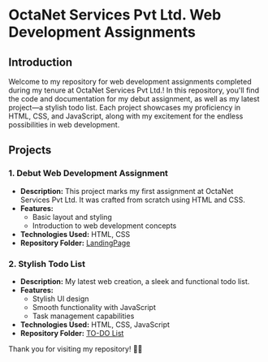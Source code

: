 # OctaNet Services Pvt Ltd. Web Development Assignments
## Introduction
Welcome to my repository for web development assignments completed during my tenure at OctaNet Services Pvt Ltd.! In this repository, you'll find the code and documentation for my debut assignment, as well as my latest project—a stylish todo list. Each project showcases my proficiency in HTML, CSS, and JavaScript, along with my excitement for the endless possibilities in web development.

## Projects
### 1. Debut Web Development Assignment
- **Description:** This project marks my first assignment at OctaNet Services Pvt Ltd. It was crafted from scratch using HTML and CSS.
- **Features:**
  - Basic layout and styling
  - Introduction to web development concepts
- **Technologies Used:** HTML, CSS
- **Repository Folder:** [LandingPage](https://github.com/Adityadas2002/OCTANET_APRIL/tree/main/LandingPage)

### 2. Stylish Todo List
- **Description:** My latest web creation, a sleek and functional todo list.
- **Features:**
  - Stylish UI design
  - Smooth functionality with JavaScript
  - Task management capabilities
- **Technologies Used:** HTML, CSS, JavaScript
- **Repository Folder:** [TO-DO List](https://github.com/Adityadas2002/OCTANET_APRIL/tree/main/TO-DO%20List)


Thank you for visiting my repository! 🚀🌐
